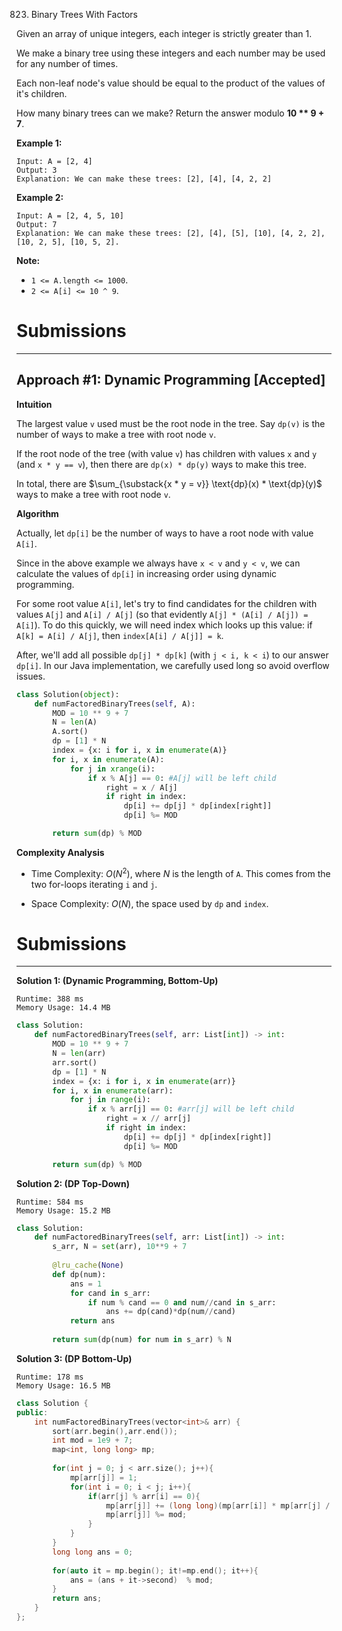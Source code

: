 823. Binary Trees With Factors

Given an array of unique integers, each integer is strictly greater than 1.

We make a binary tree using these integers and each number may be used for any number of times.

Each non-leaf node's value should be equal to the product of the values of it's children.

How many binary trees can we make?  Return the answer modulo **10 ** 9 + 7**.

**Example 1:**
```
Input: A = [2, 4]
Output: 3
Explanation: We can make these trees: [2], [4], [4, 2, 2]
```

**Example 2:**
```
Input: A = [2, 4, 5, 10]
Output: 7
Explanation: We can make these trees: [2], [4], [5], [10], [4, 2, 2], [10, 2, 5], [10, 5, 2].
```

**Note:**

* `1 <= A.length <= 1000`.
* `2 <= A[i] <= 10 ^ 9`.

# Submissions
---
## Approach #1: Dynamic Programming [Accepted]
**Intuition**

The largest value `v` used must be the root node in the tree. Say `dp(v)` is the number of ways to make a tree with root node `v`.

If the root node of the tree (with value `v`) has children with values `x` and `y` (and `x * y == v`), then there are `dp(x) * dp(y)` ways to make this tree.

In total, there are $\sum_{\substack{x * y = v}} \text{dp}(x) * \text{dp}(y)$ ways to make a tree with root node `v`.

**Algorithm**

Actually, let `dp[i]` be the number of ways to have a root node with value `A[i]`.

Since in the above example we always have `x < v` and `y < v`, we can calculate the values of `dp[i]` in increasing order using dynamic programming.

For some root value `A[i]`, let's try to find candidates for the children with values `A[j]` and `A[i] / A[j]` (so that evidently `A[j] * (A[i] / A[j]) = A[i]`). To do this quickly, we will need index which looks up this value: if `A[k] = A[i] / A[j]`, then `index[A[i] / A[j]] = k`.

After, we'll add all possible `dp[j] * dp[k]` (with `j < i, k < i`) to our answer `dp[i]`. In our Java implementation, we carefully used long so avoid overflow issues.

```python
class Solution(object):
    def numFactoredBinaryTrees(self, A):
        MOD = 10 ** 9 + 7
        N = len(A)
        A.sort()
        dp = [1] * N
        index = {x: i for i, x in enumerate(A)}
        for i, x in enumerate(A):
            for j in xrange(i):
                if x % A[j] == 0: #A[j] will be left child
                    right = x / A[j]
                    if right in index:
                        dp[i] += dp[j] * dp[index[right]]
                        dp[i] %= MOD

        return sum(dp) % MOD
```

**Complexity Analysis**

* Time Complexity: $O(N^2)$, where $N$ is the length of `A`. This comes from the two for-loops iterating `i` and `j`.

* Space Complexity: $O(N)$, the space used by `dp` and `index`.

# Submissions
---
**Solution 1: (Dynamic Programming, Bottom-Up)**
```
Runtime: 388 ms
Memory Usage: 14.4 MB
```
```python
class Solution:
    def numFactoredBinaryTrees(self, arr: List[int]) -> int:
        MOD = 10 ** 9 + 7
        N = len(arr)
        arr.sort()
        dp = [1] * N
        index = {x: i for i, x in enumerate(arr)}
        for i, x in enumerate(arr):
            for j in range(i):
                if x % arr[j] == 0: #arr[j] will be left child
                    right = x // arr[j]
                    if right in index:
                        dp[i] += dp[j] * dp[index[right]]
                        dp[i] %= MOD

        return sum(dp) % MOD
```

**Solution 2: (DP Top-Down)**
```
Runtime: 584 ms
Memory Usage: 15.2 MB
```
```python
class Solution:
    def numFactoredBinaryTrees(self, arr: List[int]) -> int:
        s_arr, N = set(arr), 10**9 + 7
        
        @lru_cache(None)
        def dp(num):
            ans = 1
            for cand in s_arr:
                if num % cand == 0 and num//cand in s_arr:
                    ans += dp(cand)*dp(num//cand)
            return ans
        
        return sum(dp(num) for num in s_arr) % N
```

**Solution 3: (DP Bottom-Up)**
```
Runtime: 178 ms
Memory Usage: 16.5 MB
```
```c++
class Solution {
public:
    int numFactoredBinaryTrees(vector<int>& arr) {
        sort(arr.begin(),arr.end());
        int mod = 1e9 + 7;
        map<int, long long> mp;
        
        for(int j = 0; j < arr.size(); j++){
            mp[arr[j]] = 1;
            for(int i = 0; i < j; i++){
                if(arr[j] % arr[i] == 0){
                    mp[arr[j]] += (long long)(mp[arr[i]] * mp[arr[j] / arr[i]]) % mod;
                    mp[arr[j]] %= mod;
                }
            }
        }
        long long ans = 0;
        
        for(auto it = mp.begin(); it!=mp.end(); it++){
            ans = (ans + it->second)  % mod;
        }
        return ans;
    }
};
```
